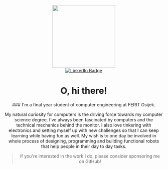 <div id="header" align="center">
  <img src="https://user-images.githubusercontent.com/73945306/180026579-931d6c9f-b188-452e-9450-d80b3e78a188.png" width="200"/>
  <div id="badges">
  <a href="https://www.linkedin.com/in/mihael-%C5%A1panovi%C4%87-7608581b9">
      <img src="https://img.shields.io/badge/LinkedIn-blue?style=for-the-badge&logo=linkedin&logoColor=white" alt="LinkedIn Badge"/>
  </a>
  
  </div>
  <img src="https://komarev.com/ghpvc/?username=Mihae283&style=flat-square&color=blue" alt=""/>
  <h1>
  O, hi there!
  </h1>
  ### I'm a final year student of computer engineering at FERIT Osijek.

  My natural curiosity for computers is the driving force towards my computer science degree. I’ve always been fascinated by computers and the technical mechanics behind the monitor. I also love tinkering with electronics and setting myself up with new challenges so that I can keep learning while having fun as well. My wish is to one day be involved in whole process of designing, programming and building functional robots that help people in their day to day tasks.


  > If you're interested in the work I do, please consider sponsoring me on GitHub!
</div>


